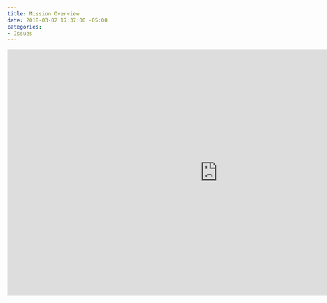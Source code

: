```yaml
---
title: Mission Overview
date: 2018-03-02 17:37:00 -05:00
categories:
- Issues
---
```


<iframe src='https://onedrive.live.com/embed?cid=D21D2B1E88683B0A&resid=D21D2B1E88683B0A%21122&authkey=AOjgTpR0gKRLvdc&em=2&wdAr=1.7777777777777777' width='962px' height='565px' frameborder='0'>This is an embedded <a target='_blank' href='https://office.com'>Microsoft Office</a> presentation, powered by <a target='_blank' href='https://office.com/webapps'>Office Online</a>.</iframe>